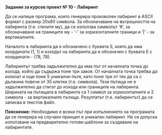 **Задание за курсов проект № 10 - Лабиринт**

Да се напише програма, която генерира произволен лабиринт в ASCII формат с размер 20х80 символа. За обозначаване на вътрешността на лабиринта (т.е. стените му), да се използва символът ‘#’, за обозначаване на границите му - ‘-’ за хоризонталните граници и ‘|’ - за вертикалните.

Началото в лабиринта да е обозначено с буквата S, която да има координати (1, 1) и изходът на лабиринта да е обозначен с буквата E с координати - (78, 78).

Лабиринтът трябва задължително да има път от началната точка до изхода, който да съдържа поне три завоя.
От началната точка трябва да излизат и още поне 5 уникални пътя, като поне три от тях да са с дължина повече от 35 клетки (т.е. символа). Тези пътища не е задължително да стигат до изхода или границите на лабиринта. Ширината на пътищата в лабиринта са 1 символ за хоризонталните и 2 символа - за вертикалните пътища.
Резултатът (т.е. лабиринтът) да се записва в текстов файл.

**Пояснение:** Необходимо е всеки път при изпълнението на програмата да се генерира на случаен принцип е уникален лабиринт. Не се допуска използване на предварително готови шаблони за създаване на лабиринтите.
